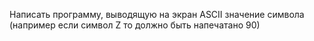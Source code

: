 Написать программу, выводящую на экран ASCII значение символа
(например если символ Z  то должно быть напечатано 90)



